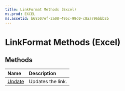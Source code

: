 ```yaml
---
title: LinkFormat Methods (Excel)
ms.prod: EXCEL
ms.assetid: b68507ef-2a08-495c-99d0-c8aa796bbb2b
---
```



# LinkFormat Methods (Excel)

## Methods



|**Name**|**Description**|
|:-----|:-----|
|[Update](linkformat-update-method-excel.md)|Updates the link.|

